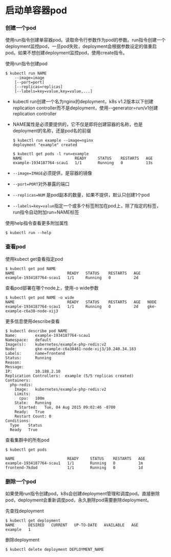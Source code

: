 # 启动单容器pod



### 创建一个pod

使用run指令创建单容器pod。读取命令行参数作为pod的参数。run指令创建一个deployment监控pod，一旦pod失败，deployment会根据参数设定的值重启pod。如果不想创建deployment监控pod，使用create指令。

使用run指令创建pod

```
$ kubectl run NAME
    --image=image
    [--port=port]
    [--replicas=replicas]
    [--labels=key=value,key=value,...]
```

* kubectl run创建一个名为nginx的deployment，k8s v1.2版本以下创建replication controller而不是deployment，使用--generator=run/v1创建replication controller

* NAME属性是必须要提供的，它不仅是即将创建容器的名称，也是deployment的名称，还是pod名的前缀

  ```
  $ kubectl run example --image=nginx
  deployment "example" created

  $ kubectl get pods -l run=example
  NAME                       READY     STATUS    RESTARTS   AGE
  example-1934187764-scau1   1/1       Running   0          13s
  ```

* `--image=IMAGE`必须提供，是容器的镜像

* `--port=PORT`对外暴露的端口

* `--replicas=NUM` 是pod副本的数量，如果不提供，默认只创建1个pod

* `--labels=key=value`指定一个或多个标签附加在pod上，除了指定的标签，run指令自动附加run=NAME标签

使用help指令查看更多附加属性

```
$ kubectl run --help
```



### 查看pod

使用kubect get查看指定pod

```
$ kubectl get pod NAME
NAME                       READY   STATUS    RESTARTS   AGE
example-1934187764-scau1   1/1     Running   0          2d
```

查看pod部署在哪个node上，使用-o wide参数

```
$ kubectl get pod NAME -o wide
NAME                       READY   STATUS    RESTARTS   AGE   NODE
example-1934187764-scau1   1/1     Running   0          2d    gke-example-c6a38-node-xij3
```

更多信息使用describe查看

```
$ kubectl describe pod NAME
Name:        example-1934187764-scau1
Namespace:   default
Image(s):    kubernetes/example-php-redis:v2
Node:        gke-example-c6a38461-node-xij3/10.240.34.183
Labels:      name=frontend
Status:      Running
Reason:
Message:
IP:          10.188.2.10
Replication Controllers:  example (5/5 replicas created)
Containers:
  php-redis:
    Image:   kubernetes/example-php-redis:v2
    Limits:
      cpu:   100m
    State:   Running
      Started:   Tue, 04 Aug 2015 09:02:46 -0700
    Ready:   True
    Restart Count: 0
Conditions:
  Type    Status
  Ready   True
```

查看集群中的所有pod

```
$ kubectl get pods

NAME                       READY     STATUS    RESTARTS   AGE
example-1934187764-scau1   1/1       Running   0          1m
frontend-7kdod             1/1       Running   0          1d
```



### 删除一个pod

如果使用run指令创建pod，k8s会创建deployment管理和调度pod。直接删除pod，deployment会重新调度pod，永久删除pod需要删除deployment。

先查找deployment

```
$ kubectl get deployment 
NAME      DESIRED   CURRENT   UP-TO-DATE   AVAILABLE   AGE
example   1 
```

删除deployment

```
$ kubectl delete deployment DEPLOYMENT_NAME
```

